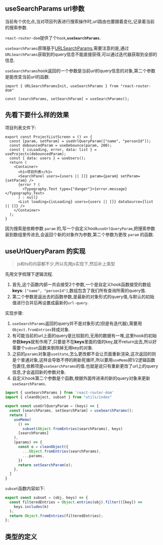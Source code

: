 ## useSearchParams url参数

当前有个优化点,当对项目列表进行搜索操作时,url路由也要跟着变化,记录着当前的搜索参数.

`react-router-dom`提供了个`hook`,**`useSearchParams`**.

`useSearchParams`原理基于[URLSearchParams](https://developer.mozilla.org/zh-CN/docs/Web/API/URLSearchParams),需要注意的是,通过`URLSearchParams`获取到的query信息不能直接获得,可以通过迭代器获取到全部的信息.

`useSearchParams`hook返回的一个参数是当前url的query信息的对象,第二个参数是能改变当前url的函数.

```tsx
import { URLSearchParamsInit, useSearchParams } from "react-router-dom"

const [searchParams, setSearchParam] = useSearchParams();
```

## 先看下要什么样的效果

项目列表文件下:
```tsx
export const ProjectListScreen = () => {
  const [param, setParam] = useUrlQueryParam(["name", "personId"]);
  const debouncedParam = useDebounce(param, 200);
  const { isLoading, error, data: list } = useProjects(debouncedParam);
  const { data: users } = useUsers();
  return (
    <Container>
      <h1>项目列表</h1>
      <SearchPanel users={users || []} param={param} setParam={setParam} />
      {error ? (
        <Typography.Text type={"danger"}>{error.message}</Typography.Text>
      ) : null}
      <List loading={isLoading} users={users || []} dataSource={list || []} />
    </Container>
  );
}
```

因为搜索是依赖参数 `param` 的,写一个自定义hook`useUrlQueryParam`,把搜索参数装到数组里传进去,会返回个新的对象作为参数,第二个参数为更改 `param` 的函数.

## useUrlQueryParam 的实现

> js和ts的内容都不少,所以先用js实现下,然后补上类型

先用文字梳理下逻辑流程.

1. 首先,这个函数内部一共会接受2个参数,一个是自定义hook函数接受的数组**keys**: `["name", "personId"]`,数组包含了我们所有查询所需的query值.
2. 第二个参数是返出去的函数参数,是最新的对象形式的query值,与默认的初始值进行合并后再设置成最新的`url-query`.

实现步骤:

1. `useSearchParams`返回的query并不是对象形式(但是有迭代器),需要用`Object.fromEntries`转成对象.
2. 有可能当前的url上面的query是比较脏的,无用的数据有一堆,这里hook的初始参数**keys**就有作用了,只要是不在**keys**里面的值的key,就不return出去,所以好需要个`subset`函数来剔除掉无用key的对象.
3. 之前的`params`对象是`useState`,怎么更改都不会让页面重新渲染,这次返回的则是个普通对象,这样会导致不停的刷新死循环,所以要用`useMemo`把1/2逻辑函数包裹住,依赖项是`useSearchParams`的值.也就是说只有重新更改了url上的query信息,才会返回新的参数对象.
4. 自定义hook第二个参数是个函数,根据外面传进来的新的query对象来更新`useSearchParams`.

```js
import { useSearchParams } from 'react-router-dom'
import { cleanObject, subset } from "utils/index"

export const useUrlQueryParam = (keys) => {
  const [searchParams, setSearchParam] = useSearchParams();
  return [
    useMemo(
      () =>
        subset(Object.fromEntries(searchParams), keys)
      [searchParams]
    ),
    (params) => {
      const o = cleanObject({
        ...Object.fromEntries(searchParams),
        ...params,
      })
      return setSearchParam(o);
    },
  ]
}
```
`subset`函数内容如下:
```js
export const subset = (obj, keys) => {
  const filteredEntries = Object.entries(obj).filter(([key]) =>
    keys.includes(k)
  );
  return Object.fromEntries(filteredEntries);
};
```

## 类型的定义